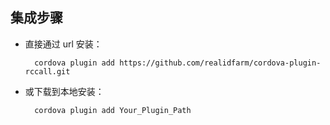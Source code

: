 
## 集成步骤

- 直接通过 url 安装：

        cordova plugin add https://github.com/realidfarm/cordova-plugin-rccall.git

- 或下载到本地安装：

        cordova plugin add Your_Plugin_Path
